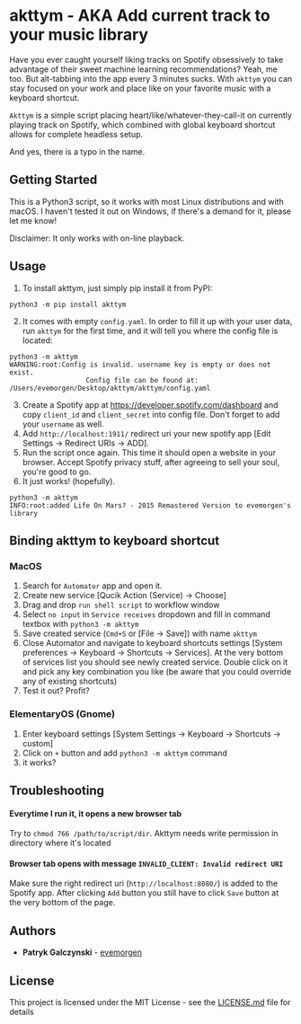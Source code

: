 # akttym - AKA **A**dd **c**urrent **t**rack **t**o **y**our **m**usic library

Have you ever caught yourself liking tracks on Spotify obsessively to take advantage of their sweet machine learning recommendations? Yeah, me too. But alt-tabbing into the app every 3 minutes sucks. With `akttym` you can stay focused on your work and place like on your favorite music with a keyboard shortcut.

`Akttym` is a simple script placing heart/like/whatever-they-call-it on currently playing track on Spotify, which combined with global keyboard shortcut allows for complete headless setup.

And yes, there is a typo in the name.

## Getting Started

This is a Python3 script, so it works with most Linux distributions and with macOS. I haven't tested it out on Windows, if there's a demand for it, please let me know!

Disclaimer: It only works with on-line playback.

## Usage

1. To install akttym, just simply pip install it from PyPI:

```
python3 -m pip install akttym
```

2. It comes with empty `config.yaml`. In order to fill it up with your user data, run `akttym` for the first time, and it will tell you where the config file is located:
```
python3 -m akttym
WARNING:root:Config is invalid. username key is empty or does not exist.
                   Config file can be found at: /Users/evemorgen/Desktop/akttym/akttym/config.yaml
```
3. Create a Spotify app at <https://developer.spotify.com/dashboard> and copy `client_id` and `client_secret` into config file. Don't forget to add your `username` as well.
4. Add `http://localhost:1911/` redirect uri your new spotify app [Edit Settings -> Redirect URIs -> ADD]. 
5. Run the script once again. This time it should open a website in your browser. Accept Spotify privacy stuff, after agreeing to sell your soul, you're good to go.
6. It just works! (hopefully).

```
python3 -m akttym
INFO:root:added Life On Mars? - 2015 Remastered Version to evemorgen's library
```

## Binding akttym to keyboard shortcut

### MacOS
1. Search for `Automator` app and open it. 
2. Create new service [Qucik Action (Service) -> Choose]
3. Drag and drop `run shell script` to workflow window
4. Select `no input` in `Service receives` dropdown and fill in command textbox with `python3 -m akttym`
5. Save created service (`Cmd+S` or [File -> Save]) with name `akttym`
6. Close Automator and navigate to keyboard shortcuts settings [System preferences -> Keyboard -> Shortcuts -> Services]. At the very bottom of services list you should see newly created service. Double click on it and pick any key combination you like (be aware that you could override any of existing shortcuts)
7. Test it out? Profit?

### ElementaryOS (Gnome)
1. Enter keyboard settings [System Settings -> Keyboard -> Shortcuts -> custom]
2. Click on `+` button and add `python3 -m akttym` command
3. it works?

## Troubleshooting
#### Everytime I run it, it opens a new browser tab
Try to `chmod 766 /path/to/script/dir`. Akttym needs write permission in directory where it's located

#### Browser tab opens with message `INVALID_CLIENT: Invalid redirect URI`
Make sure the right redirect uri (`http://localhost:8080/`) is added to the Spotify app.
After clicking `Add` button you still have to click `Save` button at the very bottom of the page.

## Authors

* **Patryk Galczynski** - [evemorgen](https://github.com/evemorgen)

## License

This project is licensed under the MIT License - see the [LICENSE.md](LICENSE.md) file for details
